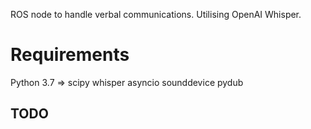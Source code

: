 ROS node to handle verbal communications. Utilising OpenAI Whisper.

# Requirements
Python 3.7 =>
scipy
whisper
asyncio
sounddevice
pydub

## TODO